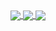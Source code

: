 <a href="https://github.com/anuraghazra/github-readme-stats">
  <img align="center" src="https://github-readme-stats.vercel.app/api?username=IliyanAng&theme=vue&show_icons=true&custom_title=Iliyan&count_private=true&hide_border=true&hide_rank=true&title_color=5088ed" />
</a>
<a href="https://github.com/anuraghazra/github-readme-stats">
  <img align="center" src="https://github-readme-stats.vercel.app/api/top-langs/?username=IliyanAng&langs_count=8&layout=compact&hide_border=true" />
</a>
<a href="https://github.com/anuraghazra/github-readme-stats">
  <img align="center" src="https://github-readme-stats.vercel.app/api/wakatime?username=IliyanAng&hide_border=true&custom_title=Coding" />
</a>
